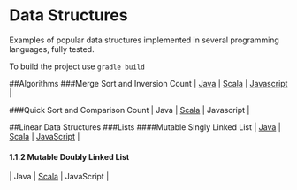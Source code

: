 # Data Structures

Examples of popular data structures implemented in several programming languages, fully tested.

To build the project use `gradle build`

##Algorithms
###Merge Sort and Inversion Count
| [Java](src/main/java/org/zezutom/algorithms/java/sort/InversionCounter.java) | [Scala](src/main/scala/org/zezutom/algorithms/scala/sort/InversionCounter.scala) | [Javascript](src/main/js/algorithms/inversion-counter.js) |

###Quick Sort and Comparison Count
| Java | [Scala](src/main/scala/org/zezutom/algorithms/scala/sort/QuickSort.scala) | Javascript |


##Linear Data Structures
###Lists
####Mutable Singly Linked List
| [Java](src/main/java/org/zezutom/datastructures/java/linear/list/MutableSinglyLinkedList.java) | [Scala](./src/main/scala/org/zezutom/datastructures/scala/linear/list/MutableSinglyLinkedList.scala) |
[JavaScript](https://github.com/zezutom/datastructures/blob/master/src/main/js/mutable-singly-linked-list.js) |

#### 1.1.2 Mutable Doubly Linked List
| Java | [Scala](./src/main/scala/org/zezutom/datastructures/scala/linear/list/MutableDoublyLinkedList.scala) |
JavaScript |
